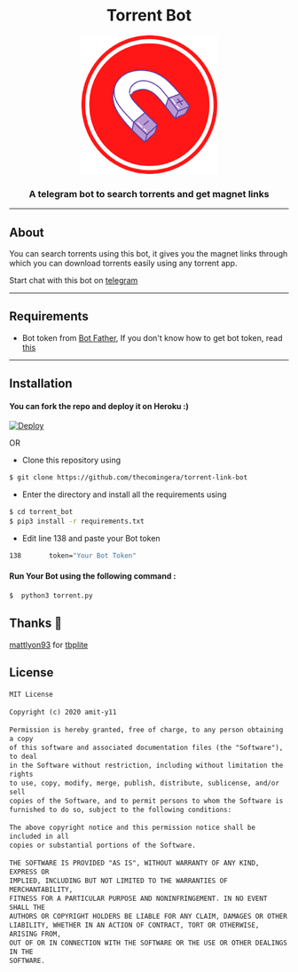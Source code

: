 # <h1 align=center>Torrent Bot</h1>

<p align=center><img src="images/torrent.png" alt="logo" width="250px" height="250px"/></p>

<h3 align=center>A telegram bot to search torrents and get magnet links</h3>


---

## About

You can search torrents using this bot, it gives you the magnet links through which you can download torrents easily using any torrent app.

Start chat with this bot on [telegram](https://telegram.me/the_torrent_Bot)

---

## Requirements

* Bot token from [Bot Father](https://t.me/BotFather), If you don't know how to get bot token, read [this](https://core.telegram.org/bots#6-botfather)

---
## Installation 

#### You can fork the repo and deploy it on Heroku :)  

[![Deploy](https://www.herokucdn.com/deploy/button.svg)](https://heroku.com/deploy)

OR

* Clone this repository using
```sh
$ git clone https://github.com/thecomingera/torrent-link-bot
```
* Enter the directory and install all the requirements using
```sh
$ cd torrent_bot
$ pip3 install -r requirements.txt
```
* Edit line 138 and paste your Bot token
```sh
138       token="Your Bot Token"
```
#### Run Your Bot using the following command :
```sh
$  python3 torrent.py
```
## Thanks 💖

[mattlyon93](https://github.com/mattlyon93) for [tbplite](https://github.com/mattlyon93/tpb-lite)

## License

```
MIT License

Copyright (c) 2020 amit-y11

Permission is hereby granted, free of charge, to any person obtaining a copy
of this software and associated documentation files (the "Software"), to deal
in the Software without restriction, including without limitation the rights
to use, copy, modify, merge, publish, distribute, sublicense, and/or sell
copies of the Software, and to permit persons to whom the Software is
furnished to do so, subject to the following conditions:

The above copyright notice and this permission notice shall be included in all
copies or substantial portions of the Software.

THE SOFTWARE IS PROVIDED "AS IS", WITHOUT WARRANTY OF ANY KIND, EXPRESS OR
IMPLIED, INCLUDING BUT NOT LIMITED TO THE WARRANTIES OF MERCHANTABILITY,
FITNESS FOR A PARTICULAR PURPOSE AND NONINFRINGEMENT. IN NO EVENT SHALL THE
AUTHORS OR COPYRIGHT HOLDERS BE LIABLE FOR ANY CLAIM, DAMAGES OR OTHER
LIABILITY, WHETHER IN AN ACTION OF CONTRACT, TORT OR OTHERWISE, ARISING FROM,
OUT OF OR IN CONNECTION WITH THE SOFTWARE OR THE USE OR OTHER DEALINGS IN THE
SOFTWARE.

```
